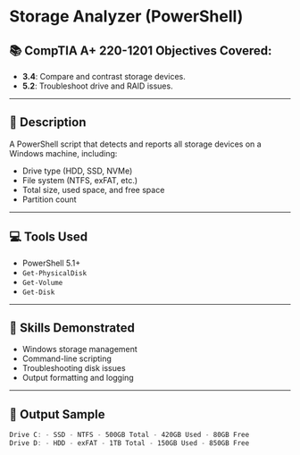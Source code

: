 # Storage Analyzer (PowerShell)

## 📚 CompTIA A+ 220-1201 Objectives Covered:
- **3.4**: Compare and contrast storage devices.
- **5.2**: Troubleshoot drive and RAID issues.

---

## 🧠 Description

A PowerShell script that detects and reports all storage devices on a Windows machine, including:

- Drive type (HDD, SSD, NVMe)
- File system (NTFS, exFAT, etc.)
- Total size, used space, and free space
- Partition count

---

## 💻 Tools Used

- PowerShell 5.1+
- `Get-PhysicalDisk`
- `Get-Volume`
- `Get-Disk`

---

## 🔧 Skills Demonstrated

- Windows storage management
- Command-line scripting
- Troubleshooting disk issues
- Output formatting and logging

---

## 📝 Output Sample

```powershell
Drive C: - SSD - NTFS - 500GB Total - 420GB Used - 80GB Free
Drive D: - HDD - exFAT - 1TB Total - 150GB Used - 850GB Free

